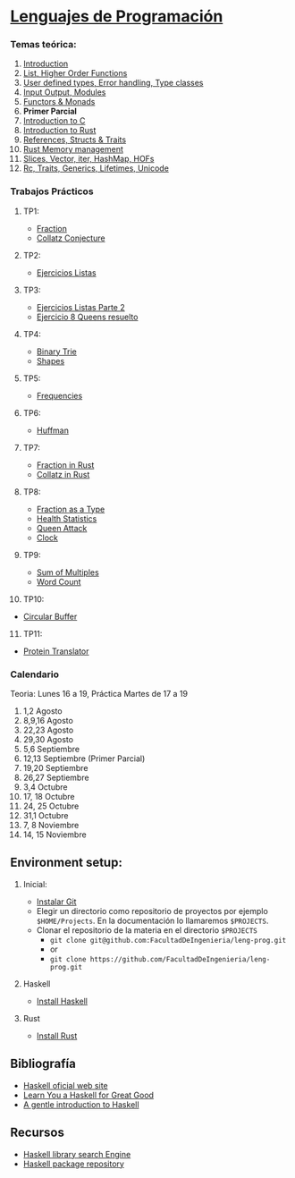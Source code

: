 # [Lenguajes de Programación](https://facultaddeingenieria.github.io/leng-prog)

### Temas teórica:

1.  [Introduction](https://facultaddeingenieria.github.io/leng-prog/classes/Class-01.slides.html)
2.  [List, Higher Order Functions](https://facultaddeingenieria.github.io/leng-prog/classes/Class-02.slides.html)
3.  [User defined types, Error handling, Type classes](https://facultaddeingenieria.github.io/leng-prog/classes/Class-03.slides.html)
4.  [Input Output, Modules](https://facultaddeingenieria.github.io/leng-prog/classes/Class-04.slides.html)
5.  [Functors & Monads](https://facultaddeingenieria.github.io/leng-prog/classes/Class-05.slides.html)
6.  **Primer Parcial**
7.  [Introduction to C](classes/C-Introduction.html)
9.  [Introduction to Rust](classes/rust/01-Introduction.slides.html)
10. [References, Structs & Traits](classes/rust/02-Refs-Structs-Traits.slides.html)
11. [Rust Memory management](classes/Rust-03-Memory-Managment.html)
12. [Slices, Vector, iter, HashMap, HOFs](classes/Rust-04-Collections.html)
13. [Rc, Traits, Generics, Lifetimes, Unicode](classes/Class-09.slides.html)

### Trabajos Prácticos
1. TP1:
    - [Fraction](haskell-exercises/fraction/README.md)  
    - [Collatz Conjecture](haskell-exercises/collatz-conjecture/README.md)  

2. TP2:
    - [Ejercicios Listas](haskell-exercises/lists/README.md)  

3. TP3:
    - [Ejercicios Listas Parte 2](haskell-exercises/lists2/README.md)
    - [Ejercicio 8 Queens resuelto](https://FacultadDeIngenieria.github.io/leng-prog)
4. TP4:
    - [Binary Trie](haskell-exercises/trie/README.md)
    - [Shapes](haskell-exercises/shape/README.md)

5. TP5:
    - [Frequencies](haskell-exercises/frequencies/README.md)
   
6. TP6:
    - [Huffman](haskell-exercises/huffman/README.md) 

7. TP7:
    - [Fraction in Rust](rust-exercises/fraction)
    - [Collatz  in Rust](rust-exercises/collatz-conjecture)
8. TP8:
    - [Fraction as a Type](rust-exercises/fraction_type)
    - [Health Statistics](rust-exercises/health-statistics)
    - [Queen Attack](rust-exercises/queen-attack)
    - [Clock](rust-exercises/clock)
9. TP9:
	- [Sum of Multiples](rust-exercises/sum-of-multiples)
	- [Word Count](rust-exercises/word-count) 
10. TP10:
   - [Circular Buffer](rust-exercises/circular-buffer) 
11. TP11:
   - [Protein Translator](java-exercises/protein-translation) 


### Calendario
Teoria: Lunes 16 a 19, Práctica Martes de 17 a 19

1. 1,2 Agosto
2. 8,9,16 Agosto
3. 22,23 Agosto 
4. 29,30 Agosto 
5. 5,6 Septiembre 
6. 12,13 Septiembre (Primer Parcial)
7. 19,20 Septiembre 
8. 26,27 Septiembre 
9. 3,4 Octubre 
10. 17, 18 Octubre 
11. 24, 25 Octubre
12. 31,1 Octubre 
13. 7, 8 Noviembre
14. 14, 15 Noviembre


## Environment setup:
   
1. Inicial:
    - [Instalar Git](install-git.md)
    - Elegir un directorio como repositorio de proyectos por ejemplo `$HOME/Projects`. En la documentación lo llamaremos `$PROJECTS`.
    - Clonar el repositorio de la materia en el directorio `$PROJECTS`
        - `git clone git@github.com:FacultadDeIngenieria/leng-prog.git` 
        - or
        - `git clone https://github.com/FacultadDeIngenieria/leng-prog.git` 

2. Haskell
    - [Install Haskell](install-haskell.md)
    
3. Rust
    - [Install Rust](install-rust.md)

## Bibliografía

* [Haskell oficial web site](https://www.haskell.org)
* [Learn You a Haskell for Great Good](http://learnyouahaskell.com)
* [A gentle introduction to Haskell](files/haskell-98-tutorial.pdf)

## Recursos

* [Haskell library search Engine](https://hoogle.haskell.org)
* [Haskell package repository](https://hackage.haskell.org)





